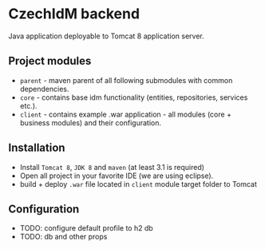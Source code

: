# CzechIdM backend

Java application deployable to Tomcat 8 application server.

## Project modules
* `parent` - maven parent of all following submodules with common dependencies.
* `core` - contains base idm functionality (entities, repositories, services etc.).
* `client` - contains example .war application - all modules (core + business modules) and their configuration.

## Installation

* Install `Tomcat 8`, `JDK 8` and `maven` (at least 3.1 is required)
* Open all project in your favorite IDE (we are using eclipse).
* build + deploy `.war` file located in `client` module target folder to Tomcat

## Configuration
* TODO: configure default profile to h2 db
* TODO: db and other props
